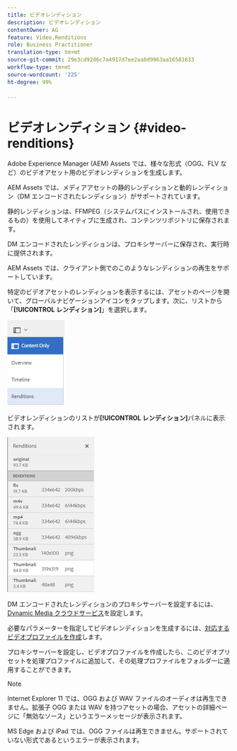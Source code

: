 ```yaml
---
title: ビデオレンディション
description: ビデオレンディション
contentOwner: AG
feature: Video,Renditions
role: Business Practitioner
translation-type: tm+mt
source-git-commit: 29e3cd92d6c7a4917d7ee2aa8d9963aa16581633
workflow-type: tm+mt
source-wordcount: '225'
ht-degree: 99%

---
```



# ビデオレンディション {#video-renditions}

Adobe Experience Manager (AEM) Assets では、様々な形式（OGG、FLV など）のビデオアセット用のビデオレンディションを生成します。

AEM Assets では、メディアアセットの静的レンディションと動的レンディション（DM エンコードされたレンディション）がサポートされています。

静的レンディションは、FFMPEG（システムパスにインストールされ、使用できるもの）を使用してネイティブに生成され、コンテンツリポジトリに保存されます。

DM エンコードされたレンディションは、プロキシサーバーに保存され、実行時に提供されます。

AEM Assets では、クライアント側でのこのようなレンディションの再生をサポートしています。

特定のビデオアセットのレンディションを表示するには、アセットのページを開いて、グローバルナビゲーションアイコンをタップします。次に、リストから「**[!UICONTROL レンディション]**」を選択します。

![chlimage_1-478](assets/chlimage_1-478.png)

ビデオレンディションのリストが&#x200B;**[!UICONTROL レンディション]**&#x200B;パネルに表示されます。

![chlimage_1-479](assets/chlimage_1-479.png)

DM エンコードされたレンディションのプロキシサーバーを設定するには、[Dynamic Media クラウドサービス](config-dynamic.md)を設定します。

必要なパラメーターを指定してビデオレンディションを生成するには、[対応するビデオプロファイルを作成](video-profiles.md)します。

プロキシサーバーを設定し、ビデオプロファイルを作成したら、このビデオプリセットを処理プロファイルに追加して、その処理プロファイルをフォルダーに適用することができます。

>[!NOTE]
>
>Internet Explorer 11 では、OGG および WAV ファイルのオーディオは再生できません。拡張子 OGG または WAV を持つアセットの場合、アセットの詳細ページに「無効なソース」というエラーメッセージが表示されます。
>
>MS Edge および iPad では、OGG ファイルは再生できません。サポートされていない形式であるというエラーが表示されます。
